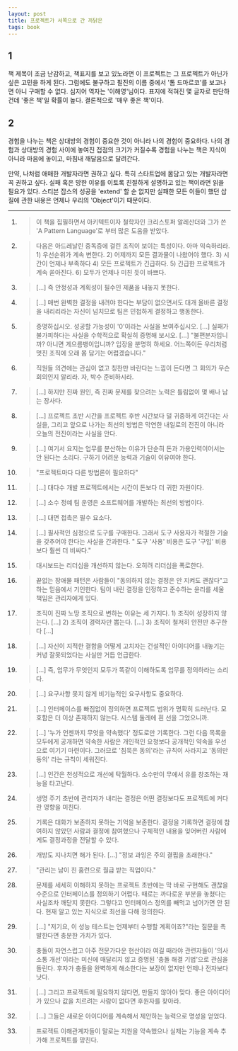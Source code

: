```yaml
---
layout: post
title: 프로젝트가 서쪽으로 간 까닭은
tags: book
---
```


## 1
책 제목이 조금 난감하고, 책표지를 보고 있노라면 이 프로젝트는 그 프로젝트가 아닌가 싶은 고민을 하게 된다. 그럼에도 불구하고 필진의 이름 중에서 '톰 드마르코'를 보고나면 아니 구매할 수 없다. 심지어 역자는 '이해영'님이다. 표지에 적혀진 몇 글자로 판단하건데 '좋은 책'일 확률이 높다. 결론적으로 '매우 좋은 책'이다.

## 2
경험을 나누는 책은 상대방의 경험이 중요한 것이 아니라 나의 경험이 중요하다. 나의 경험과 상대방의 경험 사이에 놓여진 접점의 크기가 커질수록 경험을 나누는 책은 지식이 아니라 마음에 놓이고, 마침내 깨달음으로 달려간다.

만약, 나처럼 애매한 개발자라면 권하고 싶다. 특히 스타트업에 몸담고 있는 개발자라면 꼭 권하고 싶다. 실패 혹은 망한 이유를 이토록 친절하게 설명하고 있는 책이라면 읽을 필요가 있다. 스티븐 잡스의 성공을 'extend' 할 순 없지만 실패한 모든 이들이 했던 삽질에 관한 내용은 언제나 우리의 'Object'이기 때문이다.


- - -

1. > 이 책을 집필하면서 아키텍트이자 철학자인 크리스토퍼 알레산더와 그가 쓴 'A Pattern Language'로 부터 많은 도움을 받았다.

2. > 다음은 아드레날린 중독증에 걸린 조직이 보이는 특성이다. 아마 익숙하리라. 1) 우선순위가 계속 변한다. 2) 어제까지 모든 결과물이 나왔어야 했다. 3) 시간이 언제나 부족하다 4) 모든 프로젝트가 긴급하다. 5) 긴급한 프로젝트가 계속 쏟아진다. 6) 모두가 언제나 미친 듯이 바쁘다.

3. > [...] 즉 안정성과 계획성이 필수인 제품을 내놓지 못한다.

4. > [...] 매번 완벽한 결정을 내려야 한다는 부담이 없으면서도 대개 올바른 결정을 내리리라는 자신이 넘치므로 팀은 민첩하게 결정하고 행동한다.

5. > 증명하십시오. 성공할 가능성이 '0'이라는 사실을 보여주십시오. [...] 실패가 불가피하다는 사실을 수학적으로 확실히 증명해 보시오. [...] "불편분자입니까? 아니면 게으름뱅이입니까? 입장을 분명히 하세요. 어느쪽이든 우리처럼 멋진 조직에 오래 몸 담기는 어렵겠습니다."

6. > 직원들 의견에는 관심이 없고 칭찬만 바란다는 느낌이 든다면 그 회의가 무슨 회의인지 알리라. 자, 박수 준비하시라.

7. > [...] 하지만 진짜 원인, 즉 진짜 문제를 찾으려는 노력은 틀림없이 몇 배나 남는 장사다.

8. > [...] 프로젝트 초반 시간을 프로젝트 후반 시간보다 덜 귀중하게 여긴다는 사실을, 그리고 앞으로 나가는 최선의 방법은 막연한 내일로의 전진이 아니라 오늘의 전진이라는 사실을 안다.

9. > [...] 여기서 요지는 업무를 분산하는 이유가 단순히 돈과 가용인력이어서는 안 된다는 소리다. 구하기 어려운 능력과 기술이 이유여야 한다.

10. > "프로젝트마다 다른 방법론이 필요하다"

11. > [...] 대다수 개발 프로젝트에서는 시간이 돈보다 더 귀한 자원이다.

12. > [...] 소수 정예 팀 운영은 소프트웨어를 개발하는 최선의 방법이다.

13. > [...] 대면 접촉은 필수 요소다.

14. > [...] 필사적인 심정으로 도구를 구매한다. 그래서 도구 사용자가 적절한 기술을 갖추어야 한다는 사실을 간과한다. " 도구 '사용' 비용은 도구 '구입' 비용보다 훨씬 더 비싸다."

15. > 대시보드는 리더십을 개선하지 않는다. 오히려 리더십을 폭로한다.

16. > 끝없는 장애물 패턴은 사람들이 "동의하지 않는 결정은 안 지켜도 괜찮다"고 하는 믿음에서 기인한다. 팀이 내린 결정을 인정하고 준수하는 윤리를 세울 책임은 관리자에게 있다.

17. > 조직이 진짜 노땅 조직으로 변하는 이유는 세 가지다. 1) 조직이 성장하지 않는다. [...] 2) 조직이 경력자만 뽑는다. [...] 3) 조직이 철저히 안전만 추구한다 [...]

18. > [...] 자신이 지적한 결함을 어떻게 고치자는 건설적인 아이디어를 내놓기는 커녕 잘못되었다는 사실만 거듭 언급한다.

19. > [...] 즉, 업무가 무엇인지 모두가 똑같이 이해하도록 업무를 정의하라는 소리다.

20. > [...] 요구사항 못지 않게 비기능적인 요구사항도 중요하다.

21. > [...] 인터페이스를 빠짐없이 정의하면 프로젝트 범위가 명확히 드러난다. 모호함은 더 이상 존재하지 않는다. 시스템 둘레에 흰 선을 그었으니까.

22. > [...] '누가 언젠까지 무엇을 약속했다' 정도로만 기록한다. 그런 다음 목록을 모두에게 공개하면 약속한 사람은 개인적인 요청보다 공개적인 약속을 우선으로 여기기 마련이다. 그러므로 '침묵은 동의'라는 규칙이 사라지고 '동의만 동의' 라는 규칙이 세워진다.

23. > [...] 인간은 천성적으로 개선에 탁월하다. 소수만이 무에서 유를 창조하는 재능을 타고난다.

24. > 생명 주기 초반에 관리자가 내리는 결정은 어떤 결정보다도 프로젝트에 커다란 영향을 미친다.

25. > 기록은 대화가 보존하지 못하는 기억을 보존한다. 결정을 기록하면 결정에 참여하지 않았던 사람과 결정에 참여했으나 구체적인 내용을 잊어버린 사람에게도 결정과정을 전달할 수 있다.

26. > 개방도 지나치면 해가 된다. [...] "정보 과잉은 주의 결핍을 초래한다."

27. > "관리는 남이 친 홈런으로 월급 받는 직업이다."

28. > 문제를 세세히 이해하지 못하는 프로젝트 초반에는 막 바로 구현해도 괜찮을 수준으로 인터페이스를 정의하기 어렵다. 때로는 까다로운 부분을 놓쳤다는 사실조차 깨닫지 못한다. 그렇다고 인터페이스 정의를 빼먹고 넘어가면 안 된다. 현재 알고 있는 지식으로 최선을 다해 정의한다.

29. > [...] "저기요, 이 성능 테스트는 언제부터 수행할 계획이죠?"라는 질문을 촉발한다면 충분한 가치가 있다.

30. > 충돌이 자연스럽고 아주 전문가다운 현산이라 여길 때라야 관련자들이 '의사소통 개선'이라는 미신에 매달리지 않고 증명된 '충돌 해결 기법'으로 관심을 돌린다. 후자가 충돌을 완벽하게 해소한다는 보장이 없지만 언제나 전자보다 낫다.

31. > [...] 그리고 프로젝트에 필요하지 않다면, 만들지 않아야 맞다. 좋은 아이디어가 있으나 값을 치르려는 사람이 없다면 후원자를 찾아라.

32. > [...] 그들은 새로운 아이디어를 계속해서 제안하는 능력으로 명성을 얻었다. 

33. > 프로젝트 이해관계자들이 말로는 지원을 약속했으나 실제는 기능을 계속 추가해 프로젝트를 망친다.